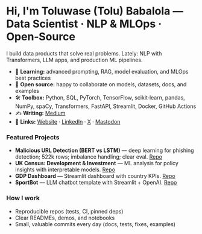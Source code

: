 # Hi, I'm Toluwase (Tolu) Babalola — Data Scientist · NLP & MLOps · Open‑Source

I build data products that solve real problems. Lately: NLP with Transformers, LLM apps, and production ML pipelines.

- 🌱 **Learning:** advanced prompting, RAG, model evaluation, and MLOps best practices
- 🤝 **Open source:** happy to collaborate on models, datasets, docs, and examples
- 🛠️ **Toolbox:** Python, SQL, PyTorch, TensorFlow, scikit‑learn, pandas, NumPy, spaCy, Transformers, FastAPI, Streamlit, Docker, GitHub Actions
- ✍️ **Writing:** [Medium](https://medium.com/@thbabs)
- 🔗 **Links:** [Website](https://thbabs.com) · [LinkedIn](https://www.linkedin.com/in/toluwasebabalola) · [X](https://twitter.com/thBabs) · [Mastodon](https://me.dm/@thbabs)

### Featured Projects
- **Malicious URL Detection (BERT vs LSTM)** — deep learning for phishing detection; 522k rows; imbalance handling; clear eval. [Repo](https://github.com/xbabs/Detecting-Malicious-URLs-using-Google-s-BERT-and-LSTM-models)
- **UK Census: Development & Investment** — ML analysis for policy insights with interpretable models. [Repo](https://github.com/xbabs/UK-CENSUS---Predicting-development-and-Investment)
- **GDP Dashboard** — Streamlit dashboard with country KPIs. [Repo](https://github.com/xbabs/gdp-dashboard)
- **SportBot** — LLM chatbot template with Streamlit + OpenAI. [Repo](https://github.com/xbabs/SportBot)

### How I work
- Reproducible repos (tests, CI, pinned deps)
- Clear READMEs, demos, and notebooks
- Small, valuable commits every day (docs, tests, fixes, examples)
